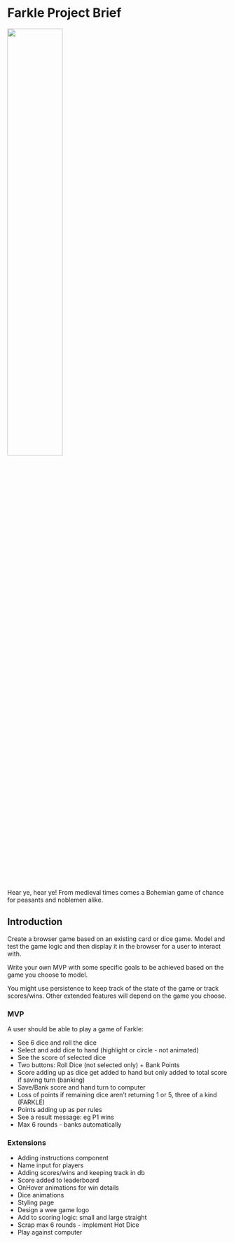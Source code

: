 # Farkle Project Brief

<img align="center" width="50%" src="https://github.com/Laurelinex/W9_FarkleProject/blob/main/client/src/images/Farkle_logo.png">

Hear ye, hear ye! From medieval times comes a Bohemian game of chance for peasants and noblemen alike.

## Introduction

Create a browser game based on an existing card or dice game. Model and test the game logic and then display it in the browser for a user to interact with.

Write your own MVP with some specific goals to be achieved based on the game you choose to model.

You might use persistence to keep track of the state of the game or track scores/wins. Other extended features will depend on the game you choose.

### MVP

A user should be able to play a game of Farkle:
- See 6 dice and roll the dice
- Select and add dice to hand (highlight or circle - not animated) 
- See the score of selected dice
- Two buttons: Roll Dice (not selected only) + Bank Points
- Score adding up as dice get added to hand but only added to total score if saving turn (banking)
- Save/Bank score and hand turn to computer
- Loss of points if remaining dice aren’t returning 1 or 5, three of a kind (FARKLE)
- Points adding up as per rules
- See a result message: eg P1 wins 
- Max 6 rounds - banks automatically

### Extensions

- Adding instructions component
- Name input for players
- Adding scores/wins and keeping track in db
- Score added to leaderboard
- OnHover animations for win details
- Dice animations
- Styling page 
- Design a wee game logo
- Add to scoring logic: small and large straight
- Scrap max 6 rounds - implement Hot Dice
- Play against computer